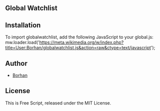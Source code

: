 ## Global Watchlist

## Installation
To import globalwatchlist, add the following JavaScript to your global.js:
mw.loader.load('https://meta.wikimedia.org/w/index.php?title=User:Borhan/globalwatchlist.js&action=raw&ctype=text/javascript');

## Author
- [Borhan](https://github.com/borhaanuddin)

## License

This is Free Script, released under the MIT License.
